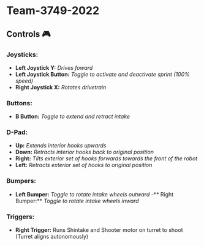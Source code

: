# Team-3749-2022

## Controls 🎮

### Joysticks:
 - **Left Joystick Y:** _Drives foward_
 - **Left Joystick Button:** _Toggle to activate and deactivate sprint (100% speed)_
 - **Right Joystick X:** _Rotates drivetrain_

### Buttons:
 - **B Button:** _Toggle to extend and retract intake_

### D-Pad:
 - **Up:** _Extends interior hooks upwards_
 - **Down:** _Retracts interior hooks back to original position_
 - **Right:** _Tilts exterior set of hooks forwards towards the front of the robot_
 - **Left:** _Retracts exterior set of hooks to original position_

### Bumpers:
 - **Left Bumper:** _Toggle to rotate intake wheels outward_
 -** Right Bumper:** _Toggle to rotate intake wheels inward_ 

### Triggers:
 - **Right Trigger:** Runs Shintake and Shooter motor on turret to shoot (Turret aligns autonomously)
